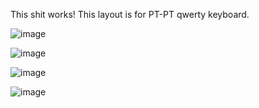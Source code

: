 This shit works!
This layout is for PT-PT qwerty keyboard.

![image](https://github.com/user-attachments/assets/23faad3e-487b-40d5-80cd-2b9358719bad)

![image](https://github.com/user-attachments/assets/52484853-7a65-432c-835b-1ea2c1d9c22b)

![image](https://github.com/user-attachments/assets/180199e7-0816-493f-86dd-937663937714)

![image](https://github.com/user-attachments/assets/c3300e17-1425-4093-a932-c08ca5b9e5b6)
